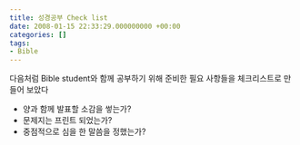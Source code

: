 ```yaml
---
title: 성경공부 Check list
date: 2008-01-15 22:33:29.000000000 +00:00
categories: []
tags:
- Bible
---
```

<p>다음처럼 Bible student와 함께 공부하기 위해 준비한 필요 사항들을 체크리스트로 만들어 보았다</p>
<ul>
<li>양과 함께 발표할 소감을 쎃는가?</li>
<li>문제지는 프린트 되었는가?</li>
<li>중점적으로 심을 한 말씀을 정했는가?</li>
</ul>
